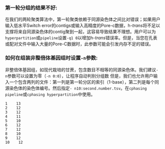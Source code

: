### 第一轮分组的结果不好:   
在我们的两轮聚类算法中，第一轮聚类依赖于同源染色体之间比对错误；如果用户输入低水平Switch error的contigs或输入高精度的Pore-c数据，h-*trans*将不足以支撑将来自同源染色体的contig聚到一起，这容易导致结果不理想。用户可以为`hyperpartition`或`pipeline`设置`-q1 0`以增加h-*trans*错误率。但是，当您在孔表或配对文件中输入大量的Pore-C数据时，此参数可能会引发内存不足的错误。 

### 如何在组装非整倍体基因组时设置`-n`参数:  
非整倍体基因组，如现代栽培的甘蔗，包含数目不相等的同源染色体。我们建议`-n`参数可以设置为零（`-n 0:0`），让程序自动判别分组数
但是，我们也允许用户输入一个包含两列的文件：第一列是第一轮分区的索引（1-base），第二列是每个同源染色体的染色体编号。然后指定`- n10:second.number.tsv`。在`cphasing pipeline`或`cphasing hyperpartition`中使用。

```text title="second.number.tsv"
1    13
2    12
3    12
4    11
5    10
6    12
7    12
8    10
9    12
10    12
```
